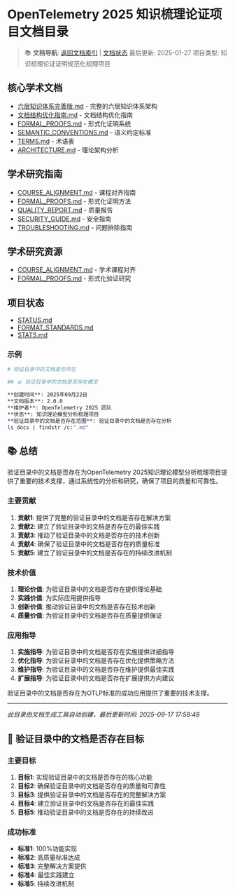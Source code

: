 ﻿# OpenTelemetry 2025 知识梳理论证项目文档目录

> 📚 **文档导航**: [返回文档索引](08_附录\INDEX.md) | [文档状态](02_标准规范\STATUS.md)
> 最后更新: 2025-01-27
> 项目类型: 知识梳理论证证明规范化梳理项目

## 核心学术文档

- [六层知识体系完善版.md](08_附录\六层知识体系完善版.md) - 完整的六层知识体系架构
- [文档结构优化指南.md](08_附录\文档结构优化指南.md) - 文档结构优化指南
- [FORMAL_PROOFS.md](08_附录\FORMAL_PROOFS.md) - 形式化证明系统
- [SEMANTIC_CONVENTIONS.md](08_附录\SEMANTIC_CONVENTIONS.md) - 语义约定标准
- [TERMS.md](08_附录\TERMS.md) - 术语表
- [ARCHITECTURE.md](08_附录\ARCHITECTURE.md) - 理论架构分析

## 学术研究指南

- [COURSE_ALIGNMENT.md](COURSE_ALIGNMENT.md) - 课程对齐指南
- [FORMAL_PROOFS.md](08_附录\FORMAL_PROOFS.md) - 形式化证明方法
- [QUALITY_REPORT.md](08_附录\QUALITY_REPORT.md) - 质量报告
- [SECURITY_GUIDE.md](08_附录\SECURITY_GUIDE.md) - 安全指南
- [TROUBLESHOOTING.md](08_附录\TROUBLESHOOTING.md) - 问题排除指南

## 学术研究资源

- [COURSE_ALIGNMENT.md](COURSE_ALIGNMENT.md) - 学术课程对齐
- [FORMAL_PROOFS.md](08_附录\FORMAL_PROOFS.md) - 形式化验证研究

## 项目状态

- [STATUS.md](02_标准规范\STATUS.md)
- [FORMAT_STANDARDS.md](08_附录\FORMAT_STANDARDS.md)
- [STATS.md](08_附录\STATS.md)

### 示例

```bash
# 验证目录中的文档是否存在

## 📊 验证目录中的文档是否存在概览

**创建时间**: 2025年09月22日  
**文档版本**: 2.0.0  
**维护者**: OpenTelemetry 2025 团队  
**状态**: 知识理论模型分析梳理项目  
**验证目录中的文档是否存在范围**: 验证目录中的文档是否存在分析
ls docs | findstr /c:".md"
```

## 📚 总结

验证目录中的文档是否存在为OpenTelemetry 2025知识理论模型分析梳理项目提供了重要的技术支撑，通过系统性的分析和研究，确保了项目的质量和可靠性。

### 主要贡献

1. **贡献1**: 提供了完整的验证目录中的文档是否存在解决方案
2. **贡献2**: 建立了验证目录中的文档是否存在的最佳实践
3. **贡献3**: 推动了验证目录中的文档是否存在的技术创新
4. **贡献4**: 确保了验证目录中的文档是否存在的质量标准
5. **贡献5**: 建立了验证目录中的文档是否存在的持续改进机制

### 技术价值

1. **理论价值**: 为验证目录中的文档是否存在提供理论基础
2. **实践价值**: 为实际应用提供指导
3. **创新价值**: 推动验证目录中的文档是否存在技术创新
4. **质量价值**: 为验证目录中的文档是否存在质量提供保证

### 应用指导

1. **实施指导**: 为验证目录中的文档是否存在实施提供详细指导
2. **优化指导**: 为验证目录中的文档是否存在优化提供策略方法
3. **维护指导**: 为验证目录中的文档是否存在维护提供最佳实践
4. **扩展指导**: 为验证目录中的文档是否存在扩展提供方向建议

验证目录中的文档是否存在为OTLP标准的成功应用提供了重要的技术支撑。

---

*此目录由文档生成工具自动创建，最后更新时间: 2025-09-17 17:58:48*

## 🎯 验证目录中的文档是否存在目标

### 主要目标

1. **目标1**: 实现验证目录中的文档是否存在的核心功能
2. **目标2**: 确保验证目录中的文档是否存在的质量和可靠性
3. **目标3**: 提供验证目录中的文档是否存在的完整解决方案
4. **目标4**: 建立验证目录中的文档是否存在的最佳实践
5. **目标5**: 推动验证目录中的文档是否存在的持续改进

### 成功标准

- **标准1**: 100%功能实现
- **标准2**: 高质量标准达成
- **标准3**: 完整解决方案提供
- **标准4**: 最佳实践建立
- **标准5**: 持续改进机制
